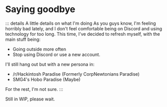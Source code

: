 # Saying goodbye

::: details A little details on what I'm doing
As you guys know, I'm feeling horribly bad lately, and I don't feel comfortable being on Discord and using technology for too long. This time, I've decided to refresh myself, with the main stuff being:

* Going outside more often
* Stop using Discord or use a new account.

I'll still hang out but with a new persona in:

* /r/Hackintosh Paradise (Formerly CorpNewtonians Paradise)
* SMG4's Hobo Paradise (Maybe)

For the rest, I'm not sure.
:::

Still in WIP, please wait.
